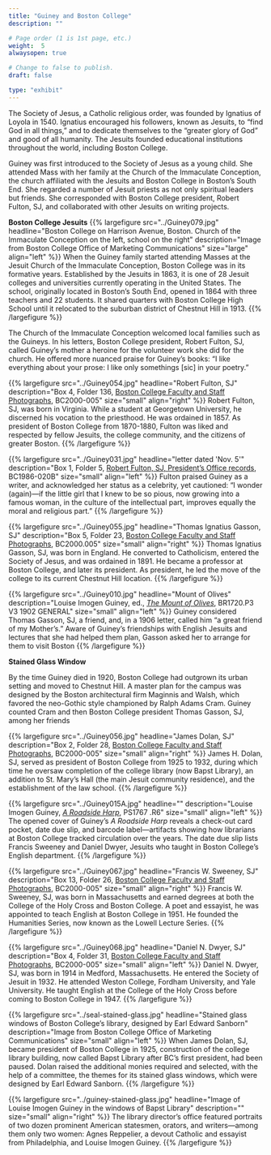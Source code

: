 ```yaml
---
title: "Guiney and Boston College"
description: ""

# Page order (1 is 1st page, etc.)
weight:  5
alwaysopen: true

# Change to false to publish.
draft: false

type: "exhibit"
---
```

The Society of Jesus, a Catholic religious order, was founded by Ignatius of Loyola in 1540. Ignatius encouraged his followers, known as Jesuits, to “find God in all things,” and to dedicate themselves to the “greater glory of God” and good of all humanity. The Jesuits founded educational institutions throughout the world, including Boston College.

Guiney was first introduced to the Society of Jesus as a young child. She attended Mass with her family at the Church of the Immaculate Conception, the church affiliated with the Jesuits and Boston College in Boston’s South End. She regarded a number of Jesuit priests as not only spiritual leaders but friends. She corresponded with Boston College president, Robert Fulton, SJ, and collaborated with other Jesuits on writing projects.

__Boston College Jesuits__
{{% largefigure src="../Guiney079.jpg"
                headline="Boston College on Harrison Avenue, Boston. Church of the Immaculate Conception on the left, school on the right"
                description="Image from Boston College Office of Marketing Communications"
                size="large"
                align="left" %}}
When the Guiney family started attending Masses at the Jesuit Church of the Immaculate Conception, Boston College was in its formative years. Established by the Jesuits in 1863, it is one of 28 Jesuit colleges and universities currently operating in the United States. The school, originally located in Boston’s South End, opened in 1864 with three teachers and 22 students. It shared quarters with Boston College High School until it relocated to the suburban district of Chestnut Hill in 1913.
{{% /largefigure %}}

The Church of the Immaculate Conception welcomed local families such as the Guineys. In his letters, Boston College president, Robert Fulton, SJ, called Guiney’s mother a heroine for the volunteer work she did for the church. He offered more nuanced praise for Guiney’s books: “I like everything about your prose: I like only somethings [sic] in your poetry.”

{{% largefigure src="../Guiney054.jpg"
                headline="Robert Fulton, SJ"
                description="Box 4, Folder 136, [Boston College Faculty and Staff Photographs](https://hdl.handle.net/2345.2/BC2000_005_ref14), BC2000-005"
                size="small"
                align="right" %}}
Robert Fulton, SJ, was born in Virginia. While a student at Georgetown University, he discerned his vocation to the priesthood. He was ordained in 1857. As president of Boston College from 1870-1880, Fulton was liked and respected by fellow Jesuits, the college community, and the citizens of greater Boston.
{{% /largefigure %}}

{{% largefigure src="../Guiney031.jpg"
                headline="letter dated 'Nov. 5'"
                description="Box 1, Folder 5, [Robert Fulton, SJ, President’s Office records](https://bc-primo.hosted.exlibrisgroup.com/permalink/f/l6ucgu/ALMA-BC21331143280001021), BC1986-020B"
                size="small"
                align="left" %}}
Fulton praised Guiney as a writer, and acknowledged her status as a celebrity, yet cautioned: “I wonder (again)—if the little girl that I knew to be so pious, now growing into a famous woman, in the culture of the intellectual part, improves equally the moral and religious part.”
{{% /largefigure %}}

{{% largefigure src="../Guiney055.jpg"
                headline="Thomas Ignatius Gasson, SJ"
                description="Box 5, Folder 23, [Boston College Faculty and Staff Photographs](https://hdl.handle.net/2345.2/BC2000_005_ref14), BC2000.005"
                size="small"
                align="right" %}}
Thomas Ignatius Gasson, SJ, was born in England. He converted to Catholicism, entered the Society of Jesus, and was ordained in 1891. He became a professor at Boston College, and later its president. As president, he led the move of the college to its current Chestnut Hill location.
{{% /largefigure %}}

{{% largefigure src="../Guiney010.jpg"
                headline="Mount of Olives"
                description="Louise Imogen Guiney, ed., *[The Mount of Olives](https://bc-primo.hosted.exlibrisgroup.com/permalink/f/l6ucgu/ALMA-BC21363174450001021)*, BR1720.P3 V3 1902 GENERAL"
                size="small"
                align="left" %}}
Guiney considered Thomas Gasson, SJ, a friend, and, in a 1906 letter, called him “a great friend of my Mother’s.” Aware of Guiney’s friendships with English Jesuits and lectures that she had helped them plan, Gasson asked her to arrange for them to visit Boston
{{% /largefigure %}}

__Stained Glass Window__

By the time Guiney died in 1920, Boston College had outgrown its urban setting and moved to Chestnut Hill. A master plan for the campus was designed by the Boston architectural firm Maginnis and Walsh, which favored the neo-Gothic style championed by Ralph Adams Cram. Guiney counted Cram and then Boston College president Thomas Gasson, SJ, among her friends

{{% largefigure src="../Guiney056.jpg"
                headline="James Dolan, SJ"
                description="Box 2, Folder 28, [Boston College Faculty and Staff Photographs](https://hdl.handle.net/2345.2/BC2000_005_ref14), BC2000-005"
                size="small" align="right" %}}
James H. Dolan, SJ, served as president of Boston College from 1925 to 1932, during which time he oversaw completion of the college library (now Bapst Library), an addition to St. Mary’s Hall (the main Jesuit community residence), and the establishment of the law school.
{{% /largefigure %}}

{{% largefigure src="../Guiney015A.jpg"
                headline=""
                description="Louise Imogen Guiney, *[A Roadside Harp](https://bc-primo.hosted.exlibrisgroup.com/permalink/f/krvt0q/ALMA-BC21381493410001021)*, PS1767 .R6"
                size="small"
                align="left" %}}
The opened cover of Guiney’s *A Roadside Harp* reveals a check-out card pocket, date due slip, and barcode label—artifacts showing how librarians at Boston College tracked circulation over the years. The date due slip lists Francis Sweeney and Daniel Dwyer, Jesuits who taught in Boston College’s English department.
{{% /largefigure %}}

{{% largefigure src="../Guiney067.jpg"
                headline="Francis W. Sweeney, SJ"
                description="Box 13, Folder 26, [Boston College Faculty and Staff Photographs](https://hdl.handle.net/2345.2/BC2000_005_ref14), BC2000-005"
                size="small"
                align="right" %}}
Francis W. Sweeney, SJ, was born in Massachusetts and earned degrees at both the College of the Holy Cross and Boston College. A poet and essayist, he was appointed to teach English at Boston College in 1951. He founded the Humanities Series, now known as the Lowell Lecture Series.
{{% /largefigure %}}

{{% largefigure src="../Guiney068.jpg"
                headline="Daniel N. Dwyer, SJ"
                description="Box 4, Folder 31, [Boston College Faculty and Staff Photographs](https://hdl.handle.net/2345.2/BC2000_005_ref14), BC2000-005"
                size="small"
                align="left" %}}
Daniel N. Dwyer, SJ, was born in 1914 in Medford, Massachusetts. He entered the Society of Jesuit in 1932. He attended Weston College, Fordham University, and Yale University. He taught English at the College of the Holy Cross before coming to Boston College in 1947.
{{% /largefigure %}}


{{% largefigure src="../seal-stained-glass.jpg"
                headline="Stained glass windows of Boston College’s library, designed by Earl Edward Sanborn"
                description="Image from Boston College Office of Marketing Communications"
                size="small"
                align="left" %}}
When James Dolan, SJ, became president of Boston College in 1925, construction of the college library building, now called Bapst Library after BC’s first president, had been paused. Dolan raised the additional monies required and selected, with the help of a committee, the themes for its stained glass windows, which were designed by Earl Edward Sanborn.
{{% /largefigure %}}

{{% largefigure src="../guiney-stained-glass.jpg"
            headline="Image of Louise Imogen Guiney in the windows of Bapst Library"
            description=""
            size="small"
            align="right" %}}
The library director’s office featured portraits of two dozen prominent American statesmen, orators, and writers—among them only two women: Agnes Reppelier, a devout Catholic and essayist from Philadelphia, and Louise Imogen Guiney.
{{% /largefigure %}}
